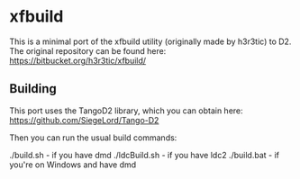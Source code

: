 xfbuild
=======

This is a minimal port of the xfbuild utility (originally made by h3r3tic) to D2.
The original repository can be found here: https://bitbucket.org/h3r3tic/xfbuild/

Building
-------

This port uses the TangoD2 library, which you can obtain here: https://github.com/SiegeLord/Tango-D2

Then you can run the usual build commands:

./build.sh - if you have dmd
./ldcBuild.sh - if you have ldc2
./build.bat - if you're on Windows and have dmd
